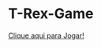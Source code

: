 # T-Rex-Game

<a href="https://climacobnu.github.io/T-Rex-Game/" rel="noopener noreferrer" target="_blank">Clique aqui para Jogar!</a>
